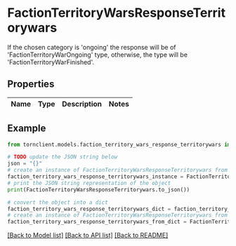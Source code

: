 # FactionTerritoryWarsResponseTerritorywars

If the chosen category is 'ongoing' the response will be of 'FactionTerritoryWarOngoing' type, otherwise, the type will be 'FactionTerritoryWarFinished'.

## Properties

Name | Type | Description | Notes
------------ | ------------- | ------------- | -------------

## Example

```python
from tornclient.models.faction_territory_wars_response_territorywars import FactionTerritoryWarsResponseTerritorywars

# TODO update the JSON string below
json = "{}"
# create an instance of FactionTerritoryWarsResponseTerritorywars from a JSON string
faction_territory_wars_response_territorywars_instance = FactionTerritoryWarsResponseTerritorywars.from_json(json)
# print the JSON string representation of the object
print(FactionTerritoryWarsResponseTerritorywars.to_json())

# convert the object into a dict
faction_territory_wars_response_territorywars_dict = faction_territory_wars_response_territorywars_instance.to_dict()
# create an instance of FactionTerritoryWarsResponseTerritorywars from a dict
faction_territory_wars_response_territorywars_from_dict = FactionTerritoryWarsResponseTerritorywars.from_dict(faction_territory_wars_response_territorywars_dict)
```
[[Back to Model list]](../README.md#documentation-for-models) [[Back to API list]](../README.md#documentation-for-api-endpoints) [[Back to README]](../README.md)


